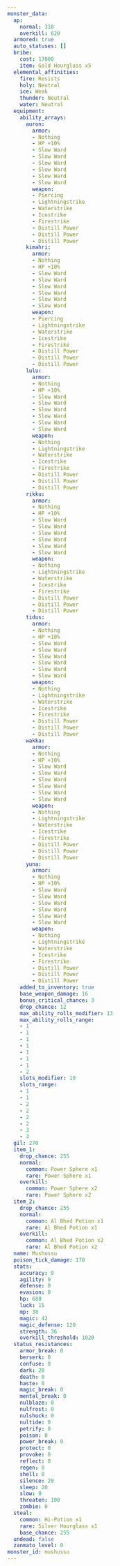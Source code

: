 ```yaml
---
monster_data:
  ap:
    normal: 310
    overkill: 620
  armored: true
  auto_statuses: []
  bribe:
    cost: 17000
    item: Gold Hourglass x5
  elemental_affinities:
    fire: Resists
    holy: Neutral
    ice: Weak
    thunder: Neutral
    water: Neutral
  equipment:
    ability_arrays:
      auron:
        armor:
        - Nothing
        - HP +10%
        - Slow Ward
        - Slow Ward
        - Slow Ward
        - Slow Ward
        - Slow Ward
        - Slow Ward
        weapon:
        - Piercing
        - Lightningstrike
        - Waterstrike
        - Icestrike
        - Firestrike
        - Distill Power
        - Distill Power
        - Distill Power
      kimahri:
        armor:
        - Nothing
        - HP +10%
        - Slow Ward
        - Slow Ward
        - Slow Ward
        - Slow Ward
        - Slow Ward
        - Slow Ward
        weapon:
        - Piercing
        - Lightningstrike
        - Waterstrike
        - Icestrike
        - Firestrike
        - Distill Power
        - Distill Power
        - Distill Power
      lulu:
        armor:
        - Nothing
        - HP +10%
        - Slow Ward
        - Slow Ward
        - Slow Ward
        - Slow Ward
        - Slow Ward
        - Slow Ward
        weapon:
        - Nothing
        - Lightningstrike
        - Waterstrike
        - Icestrike
        - Firestrike
        - Distill Power
        - Distill Power
        - Distill Power
      rikku:
        armor:
        - Nothing
        - HP +10%
        - Slow Ward
        - Slow Ward
        - Slow Ward
        - Slow Ward
        - Slow Ward
        - Slow Ward
        weapon:
        - Nothing
        - Lightningstrike
        - Waterstrike
        - Icestrike
        - Firestrike
        - Distill Power
        - Distill Power
        - Distill Power
      tidus:
        armor:
        - Nothing
        - HP +10%
        - Slow Ward
        - Slow Ward
        - Slow Ward
        - Slow Ward
        - Slow Ward
        - Slow Ward
        weapon:
        - Nothing
        - Lightningstrike
        - Waterstrike
        - Icestrike
        - Firestrike
        - Distill Power
        - Distill Power
        - Distill Power
      wakka:
        armor:
        - Nothing
        - HP +10%
        - Slow Ward
        - Slow Ward
        - Slow Ward
        - Slow Ward
        - Slow Ward
        - Slow Ward
        weapon:
        - Nothing
        - Lightningstrike
        - Waterstrike
        - Icestrike
        - Firestrike
        - Distill Power
        - Distill Power
        - Distill Power
      yuna:
        armor:
        - Nothing
        - HP +10%
        - Slow Ward
        - Slow Ward
        - Slow Ward
        - Slow Ward
        - Slow Ward
        - Slow Ward
        weapon:
        - Nothing
        - Lightningstrike
        - Waterstrike
        - Icestrike
        - Firestrike
        - Distill Power
        - Distill Power
        - Distill Power
    added_to_inventory: true
    base_weapon_damage: 16
    bonus_critical_chance: 3
    drop_chance: 12
    max_ability_rolls_modifier: 13
    max_ability_rolls_range:
    - 1
    - 1
    - 1
    - 1
    - 1
    - 1
    - 1
    - 2
    slots_modifier: 10
    slots_range:
    - 1
    - 1
    - 2
    - 2
    - 2
    - 2
    - 3
    - 3
  gil: 270
  item_1:
    drop_chance: 255
    normal:
      common: Power Sphere x1
      rare: Power Sphere x1
    overkill:
      common: Power Sphere x2
      rare: Power Sphere x2
  item_2:
    drop_chance: 255
    normal:
      common: Al Bhed Potion x1
      rare: Al Bhed Potion x1
    overkill:
      common: Al Bhed Potion x2
      rare: Al Bhed Potion x2
  name: Mushussu
  poison_tick_damage: 170
  stats:
    accuracy: 0
    agility: 9
    defense: 0
    evasion: 0
    hp: 680
    luck: 15
    mp: 38
    magic: 42
    magic_defense: 120
    strength: 36
    overkill_threshold: 1020
  status_resistances:
    armor_break: 0
    berserk: 0
    confuse: 0
    dark: 20
    death: 0
    haste: 0
    magic_break: 0
    mental_break: 0
    nulblaze: 0
    nulfrost: 0
    nulshock: 0
    nultide: 0
    petrify: 0
    poison: 0
    power_break: 0
    protect: 0
    provoke: 0
    reflect: 0
    regen: 0
    shell: 0
    silence: 20
    sleep: 20
    slow: 0
    threaten: 100
    zombie: 0
  steal:
    common: Hi-Potion x1
    rare: Silver Hourglass x1
    base_chance: 255
  undead: false
  zanmato_level: 0
monster_id: mushussu
---
```

